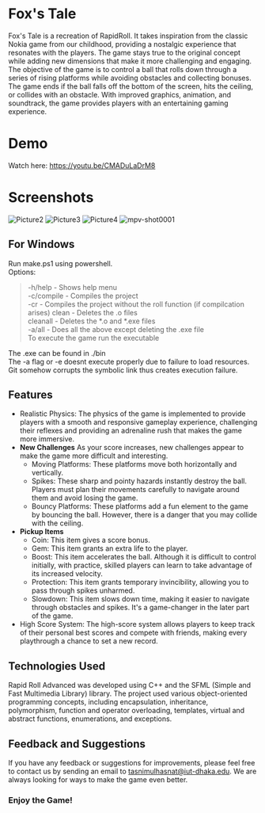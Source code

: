 # Fox's Tale
Fox's Tale is a recreation of RapidRoll. It takes inspiration from the classic Nokia game from our childhood, providing a nostalgic experience that resonates with the players. The game stays true to the original concept while adding new dimensions that make it more challenging and engaging. The objective of the game is to control a ball that rolls down through a series of rising platforms while avoiding obstacles and collecting bonuses. The game ends if the ball falls off the bottom of the screen, hits the ceiling, or collides with an obstacle. With improved graphics, animation, and soundtrack, the game provides players with an entertaining gaming experience.

# Demo
Watch here: https://youtu.be/CMADuLaDrM8

# Screenshots
<img src="https://i.ibb.co/dckjMt2/Picture2.png" alt="Picture2" border="0">
<img src="https://i.ibb.co/GkjnmdT/Picture3.png" alt="Picture3" border="0">
<img src="https://i.ibb.co/d0s7SQh/Picture4.png" alt="Picture4" border="0">
<img src="https://i.ibb.co/zhVFhSR/mpv-shot0001.jpg" alt="mpv-shot0001" border="0"> 

## For Windows
Run make.ps1 using powershell.  
Options:   
> -h/help - Shows help menu  
> -c/compile - Compiles the project  
> -cr - Compiles the project without the roll function (if compilcation arises)
> clean - Deletes the .o files  
> cleanall - Deletes the *.o and *.exe files  
> -a/all - Does all the above except deleting the .exe file  
> To execute the game run the executable  

The .exe can be found in ./bin  
The -a flag or -e doesnt execute properly due to failure to load resources.  
Git somehow corrupts the symbolic link thus creates execution failure.  


## Features
- Realistic Physics: The physics of the game is implemented to provide players with a smooth and responsive gameplay experience, challenging their reflexes and providing an adrenaline rush that makes the game more immersive.
- **New Challenges**
    As your score increases, new challenges appear to make the game more difficult and interesting.
    - Moving Platforms: These platforms move both horizontally and vertically.
    - Spikes: These sharp and pointy hazards instantly destroy the ball. Players must plan their movements carefully to navigate around them and avoid losing the game.
    - Bouncy Platforms: These platforms add a fun element to the game by bouncing the ball. However, there is a danger that you may collide with the ceiling.
- **Pickup Items**
    - Coin: This item gives a score bonus.
    - Gem: This item grants an extra life to the player.
    - Boost: This item accelerates the ball. Although it is difficult to control initially, with practice, skilled players can learn to take advantage of its increased velocity.
    - Protection: This item grants temporary invincibility, allowing you to pass through spikes unharmed.
    - Slowdown: This item slows down time, making it easier to navigate through obstacles and spikes. It's a game-changer in the later part of the game.
- High Score System: The high-score system allows players to keep track of their personal best scores and compete with friends, making every playthrough a chance to set a new record.

## Technologies Used
Rapid Roll Advanced was developed using C++ and the SFML (Simple and Fast Multimedia Library) library. The project used various object-oriented programming concepts, including encapsulation, inheritance, polymorphism, function and operator overloading, templates, virtual and abstract functions, enumerations, and exceptions.

## Feedback and Suggestions
If you have any feedback or suggestions for improvements, please feel free to contact us by sending an email to tasnimulhasnat@iut-dhaka.edu. We are always looking for ways to make the game even better.

### Enjoy the Game!
